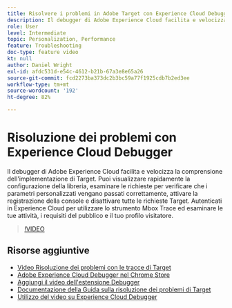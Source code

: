 ```yaml
---
title: Risolvere i problemi in Adobe Target con Experience Cloud Debugger
description: Il debugger di Adobe Experience Cloud facilita e velocizza la comprensione dell'implementazione di Target. Puoi visualizzare rapidamente la configurazione della libreria, esaminare le richieste per verificare che i parametri personalizzati vengano passati correttamente, attivare la registrazione della console e disattivare tutte le richieste Target. Autenticati in Experience Cloud per utilizzare lo strumento Mbox Trace ed esaminare le tue attività, i requisiti del pubblico e il tuo profilo visitatore.
role: User
level: Intermediate
topic: Personalization, Performance
feature: Troubleshooting
doc-type: feature video
kt: null
author: Daniel Wright
exl-id: afdc531d-e54c-4612-b21b-67a3e8e65a26
source-git-commit: fcd2273ba373dc2b3bc59a77f1925cdb7b2ed3ee
workflow-type: tm+mt
source-wordcount: '192'
ht-degree: 82%

---
```


# Risoluzione dei problemi con Experience Cloud Debugger

Il debugger di Adobe Experience Cloud facilita e velocizza la comprensione dell&#39;implementazione di Target. Puoi visualizzare rapidamente la configurazione della libreria, esaminare le richieste per verificare che i parametri personalizzati vengano passati correttamente, attivare la registrazione della console e disattivare tutte le richieste Target. Autenticati in Experience Cloud per utilizzare lo strumento Mbox Trace ed esaminare le tue attività, i requisiti del pubblico e il tuo profilo visitatore.

>[!VIDEO](https://video.tv.adobe.com/v/23115/?quality=12)

## Risorse aggiuntive

* [Video Risoluzione dei problemi con le tracce di Target](troubleshoot-with-target-traces.md)
* [Adobe Experience Cloud Debugger nel Chrome Store](https://chrome.google.com/webstore/detail/adobe-experience-cloud-de/ocdmogmohccmeicdhlhhgepeaijenapj)
* [Aggiungi il video dell&#39;estensione Debugger](https://experienceleague.adobe.com/docs/debugger-learn/tutorials/experience-cloud-debugger/add-the-extension.html?lang=it)
* [Documentazione della Guida sulla risoluzione dei problemi di Target](https://experienceleague.adobe.com/docs/target/using/troubleshoot/troubleshooting-target.html?lang=it)
* [Utilizzo del video su Experience Cloud Debugger](https://experienceleague.adobe.com/docs/debugger-learn/tutorials/experience-cloud-debugger/use-the-experience-cloud-debugger.html?lang=it)
